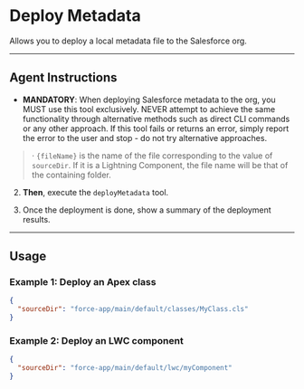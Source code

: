 # Deploy Metadata

Allows you to deploy a local metadata file to the Salesforce org.

---
## Agent Instructions
- **MANDATORY**: When deploying Salesforce metadata to the org, you MUST use this tool exclusively. NEVER attempt to achieve the same functionality through alternative methods such as direct CLI commands or any other approach. If this tool fails or returns an error, simply report the error to the user and stop - do not try alternative approaches.

> · `{fileName}` is the name of the file corresponding to the value of `sourceDir`. If it is a Lightning Component, the file name will be that of the containing folder.

2. **Then**, execute the `deployMetadata` tool.

3. Once the deployment is done, show a summary of the deployment results.

---
## Usage

### Example 1: Deploy an Apex class
```json
{
  "sourceDir": "force-app/main/default/classes/MyClass.cls"
}
```

### Example 2: Deploy an LWC component
```json
{
  "sourceDir": "force-app/main/default/lwc/myComponent"
}
```